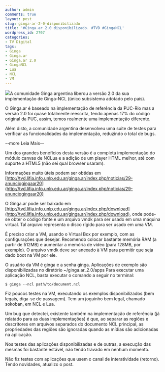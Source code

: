 ```yaml
---
author: admin
comments: true
layout: post
slug: ginga-ar-2-0-disponibilizado
title: '#Ginga.ar 2.0 disponibilizado. #TVD #GingaNCL'
wordpress_id: 2707
categories:
- TV Digital
tags:
- Ginga
- Ginga.ar
- Ginga.ar 2.0
- GingaNCL
- Lua
- NCL
- VM
---
```


[![](http://manoelcampos.com/wp-content/uploads/gingaar.jpg)](http://manoelcampos.com/wp-content/uploads/gingaar.jpg)A comunidade Ginga argentina liberou a versão 2.0 da sua implementação de Ginga-NCL (único subsistema adotado pelo país).

O Ginga.ar é baseado na implementação de referência da PUC-Rio mas a versão 2.0 foi quase totalmente reescrita, tendo apenas 17% do código original da PUC, assim, temos realmente uma implementação diferente.

Além disto, a comunidade argentina desenvolveu uma suite de testes para verificar as funcionalidades da implementação, reduzindo o total de bugs.


--more Leia Mais--


Um dos grandes benefícios desta versão é a completa implementação do módulo canvas de NCLua e a adição de um player HTML melhor, até com suporte a HTML5 (não sei qual browser usaram).

Informações muito úteis podem ser obtidas em [http://tvd.lifia.info.unlp.edu.ar/ginga.ar/index.php/noticias/29-anunciogingaar20](http://tvd.lifia.info.unlp.edu.ar/ginga.ar/index.php/noticias/29-anunciogingaar20)

O Ginga.ar pode ser baixado em [http://tvd.lifia.info.unlp.edu.ar/ginga.ar/index.php/download](http://tvd.lifia.info.unlp.edu.ar/ginga.ar/index.php/download), onde pode-se obter o código fonte e um arquivo vmdk para ser usado em uma máquina virtual. Tal arquivo representa o disco rígido para ser usado em uma VM.

É preciso criar a VM, usando o Virtual Box por exemplo, com as configurações que desejar.
Recomendo colocar bastante memória RAM (a partir de 512MB) e aumentar a memória de vídeo (para 128MB, por exemplo).
O arquivo vmdk deve ser anexado à VM para permitir que seja dado boot na VM por ele.

O usuário da VM é ginga e a senha ginga. Aplicações de exemplo são disponibilizadas no diretório ~/ginga.ar_2.0/apps
Para executar uma aplicação NCL, basta executar o comando a seguir no terminal:

<pre>
<code class="bash">$ ginga --ncl path/to/document.ncl</code>
</pre>


Fiz poucos testes na VM, executando os exemplos disponibilizados (bem legais, diga-se de passagem).
Tem um joguinho bem legal, chamado sokoban, em NCL e Lua.

Um bug que detectei, existente também na implementação de referência (já relatado para as duas implementações) é que, ao separar as regiões e descritores em arquivos separados do documento NCL principal, as propriedades das regiões são ignoradas quando as mídias são adicionadas na aplicação.

Nos testes das aplicações disponibilizadas e de outras, a execução das mesmas foi bastante estável, não tendo travado em nenhum momento.

Não fiz testes com aplicações que usem o canal de interatividade (retorno). Tendo novidades, atualizo o post.
